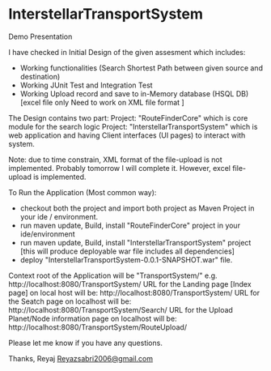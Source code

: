 # InterstellarTransportSystem
Demo Presentation 

I have checked in Initial Design of the given assesment which includes:
   - Working functionalities (Search Shortest Path between given source and destination)
   - Working JUnit Test and Integration Test
   - Working Upload record and save to in-Memory database (HSQL DB) [excel file only Need to work on XML file format ]

The Design contains two part: 
      Project: "RouteFinderCore" which is core module for the search logic
      Project: "InterstellarTransportSystem" which is web application and having Client interfaces (UI pages) to interact with system.

Note: due to time constrain, XML format of the file-upload is not implemented. Probably tomorrow I will complete it. However, excel file-upload is implemented.

To Run the Application (Most common way):
   - checkout both the project and import both project as Maven Project in your ide / environment.
   - run maven update, Build, install "RouteFinderCore" project in your ide/environment 
   - run maven update, Build, install "InterstellarTransportSystem" project [this will produce deployable war file includes all dependencies]
   - deploy "InterstellarTransportSystem-0.0.1-SNAPSHOT.war" file.

Context root of the Application will be "TransportSystem/"
e.g. http://localhost:8080/TransportSystem/
URL for the Landing page [Index page] on local host will be: http://localhost:8080/TransportSystem/
URL for the Seatch page on localhost will be: http://localhost:8080/TransportSystem/Search/
URL for the Upload Planet/Node information page on localhost will be: http://localhost:8080/TransportSystem/RouteUpload/


Please let me know if you have any questions.

Thanks,
Reyaj
Reyazsabri2006@gmail.com
